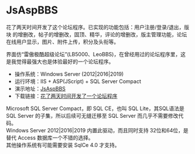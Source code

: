 # JsAspBBS
花了两天时间开发了这个论坛程序。已实现的功能包括：用户注册/登录/退出，版块 的增删改，帖子的增删改，固顶、精华，评论的增删改，版主管理功能，论坛在线用户显示，图片、附件上传，积分及头衔等。

界面仿“雷傲极酷超级论坛”(LB5000、LeoBBS)，在曾经用过的论坛程序里，这是我觉得最强大也是体验最好的一个论坛程序。

* 操作系统：Windows Server (2012|2016|2019)
* 运行环境：IIS + ASP(JScript) + SQL Server Compact
* 演示地址：[JsAspBBS](http://bbs.fengyun.org)
* 下载链接：[花了两天时间开发了一个论坛程序](http://bbs.fengyun.org/?r=topic/3)

Microsoft SQL Server Compact，即 SQL CE，也叫 SQL Lite，其SQL语法是 SQL Server 的子集，所以后续可无缝迁移至 SQL Server 而几乎不需要修改代码。  
Windows Server 2012|2016|2019 内置此驱动，而且同时支持 32位和64位，是替代 Access 数据库一个不错的选择。  
其他操作系统有可能需要安装 SqlCe 4.0 才支持。
